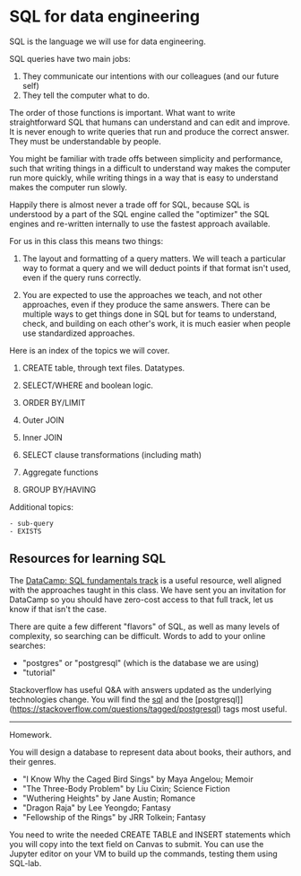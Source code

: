 # SQL for data engineering

SQL is the language we will use for data engineering.

SQL queries have two main jobs:

1. They communicate our intentions with our colleagues (and our future self)
2. They tell the computer what to do.

The order of those functions is important. What want to write straightforward SQL that humans can understand and can edit and improve. It is never enough to write queries that run and produce the correct answer. They must be understandable by people. 

You might be familiar with trade offs between simplicity and performance, such that writing things in a difficult to understand way makes the computer run more quickly, while writing things in a way that is easy to understand makes the computer run slowly.

Happily there is almost never a trade off for SQL, because SQL is understood by a part of the SQL engine called the "optimizer" the SQL engines and re-written internally to use the fastest approach available.

For us in this class this means two things:

1. The layout and formatting of a query matters. We will teach a particular way to format a query and we will deduct points if that format isn't used, even if the query runs correctly.

2. You are expected to use the approaches we teach, and not other approaches, even if they produce the same answers. There can be multiple ways to get things done in SQL but for teams to understand, check, and building on each other's work, it is much easier when people use standardized approaches.


Here is an index of the topics we will cover.

1. CREATE table, through text files. Datatypes.
    
2. SELECT/WHERE and boolean logic. 

3. ORDER BY/LIMIT

4. Outer JOIN

5. Inner JOIN

6. SELECT clause transformations (including math)

7. Aggregate functions

8. GROUP BY/HAVING

Additional topics:

    - sub-query
    - EXISTS

## Resources for learning SQL

The [DataCamp: SQL fundamentals track](https://app.datacamp.com/learn/skill-tracks/sql-fundamentals) is a useful resource, well aligned with the approaches taught in this class.  We have sent you an invitation for DataCamp so you should have zero-cost access to that full track, let us know if that isn't the case.

There are quite a few different "flavors" of SQL, as well as many levels of complexity, so searching can be difficult.  Words to add to your online searches:

- "postgres" or "postgresql" (which is the database we are using)
- "tutorial"

Stackoverflow has useful Q&A with answers updated as the underlying technologies change. You will find the [sql](https://stackoverflow.com/questions/tagged/sql) and the [postgresql]](https://stackoverflow.com/questions/tagged/postgresql) tags most useful.


-------------------


Homework.

You will design a database to represent data about books, their authors, and their genres.

- "I Know Why the Caged Bird Sings" by Maya Angelou; Memoir
- "The Three-Body Problem" by Liu Cixin; Science Fiction
- "Wuthering Heights" by Jane Austin; Romance
- "Dragon Raja" by Lee Yeongdo; Fantasy
- "Fellowship of the Rings" by JRR Tolkein; Fantasy 

You need to write the needed CREATE TABLE and INSERT statements which you will copy into the text field on Canvas to submit.  You can use the Jupyter editor on your VM to build up the commands, testing them using SQL-lab.
